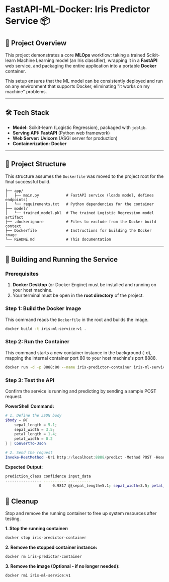 # FastAPI-ML-Docker: Iris Predictor Service 📦

## 🎯 Project Overview
This project demonstrates a core **MLOps** workflow: taking a trained Scikit-learn Machine Learning model (an Iris classifier), wrapping it in a **FastAPI** web service, and packaging the entire application into a portable **Docker** container.

This setup ensures that the ML model can be consistently deployed and run on any environment that supports Docker, eliminating "it works on my machine" problems.

---

## 🛠️ Tech Stack
* **Model:** Scikit-learn (Logistic Regression), packaged with `joblib`.
* **Serving API:** **FastAPI** (Python web framework)
* **Web Server:** **Uvicorn** (ASGI server for production)
* **Containerization:** **Docker**

---

## 📂 Project Structure
This structure assumes the `Dockerfile` was moved to the project root for the final successful build.

```mlops-docker-project/
├── app/
│   ├── main.py            # FastAPI service (loads model, defines endpoints)
│   └── requirements.txt   # Python dependencies for the container
├── model/
│   └── trained_model.pkl  # The trained Logistic Regression model artifact
├── .dockerignore          # Files to exclude from the Docker build context
├── Dockerfile             # Instructions for building the Docker image
└── README.md              # This documentation 
```

---

## 🚀 Building and Running the Service

### Prerequisites
1.  **Docker Desktop** (or Docker Engine) must be installed and running on your host machine.
2.  Your terminal must be open in the **root directory** of the project.

### Step 1: Build the Docker Image

This command reads the `Dockerfile` in the root and builds the image.

```bash
docker build -t iris-ml-service:v1 .
```

### Step 2: Run the Container
This command starts a new container instance in the background (-d), mapping the internal container port 80 to your host machine's port 8888.
```bash
docker run -d -p 8888:80 --name iris-predictor-container iris-ml-service:v1
```
### Step 3: Test the API
Confirm the service is running and predicting by sending a sample POST request.

**PowerShell Command:**
```powershell
# 1. Define the JSON body
$body = @{ 
    sepal_length = 5.1; 
    sepal_width = 3.5; 
    petal_length = 1.4; 
    petal_width = 0.2 
} | ConvertTo-Json

# 2. Send the request
Invoke-RestMethod -Uri http://localhost:8888/predict -Method POST -Headers @{"Content-Type" = "application/json"} -Body $body
```

**Expected Output:**
```bash
prediction_class confidence input_data                                                             
---------------- ---------- ----------                                                             
               0     0.9817 @{sepal_length=5.1; sepal_width=3.5; petal_length=1.4; petal_width=0.2}
```

## 🧹 Cleanup
Stop and remove the running container to free up system resources after testing.

**1. Stop the running container:**
```bash
docker stop iris-predictor-container
```
**2. Remove the stopped container instance:**

```bash
docker rm iris-predictor-container
```

**3. Remove the image (Optional - if no longer needed):**

```bash
docker rmi iris-ml-service:v1
```
